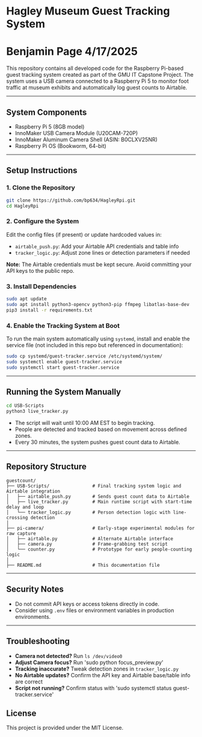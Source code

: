 # Hagley Museum Guest Tracking System
# Benjamin Page 4/17/2025

This repository contains all developed code for the Raspberry Pi-based guest tracking system created as part of the GMU IT Capstone Project. The system uses a USB camera connected to a Raspberry Pi 5 to monitor foot traffic at museum exhibits and automatically log guest counts to Airtable.

---

## System Components

- Raspberry Pi 5 (8GB model)
- InnoMaker USB Camera Module (U20CAM-720P)
- InnoMaker Aluminum Camera Shell (ASIN: B0CLXV25NR)
- Raspberry Pi OS (Bookworm, 64-bit)

---

## Setup Instructions

### 1. Clone the Repository

```bash
git clone https://github.com/bp634/HagleyRpi.git
cd HagleyRpi
```

### 2. Configure the System

Edit the config files (if present) or update hardcoded values in:

- `airtable_push.py`: Add your Airtable API credentials and table info
- `tracker_logic.py`: Adjust zone lines or detection parameters if needed

**Note:** The Airtable credentials must be kept secure. Avoid committing your API keys to the public repo.

### 3. Install Dependencies

```bash
sudo apt update
sudo apt install python3-opencv python3-pip ffmpeg libatlas-base-dev
pip3 install -r requirements.txt
```

### 4. Enable the Tracking System at Boot

To run the main system automatically using `systemd`, install and enable the service file (not included in this repo but referenced in documentation):

```bash
sudo cp systemd/guest-tracker.service /etc/systemd/system/
sudo systemctl enable guest-tracker.service
sudo systemctl start guest-tracker.service
```

---

##  Running the System Manually

```bash
cd USB-Scripts
python3 live_tracker.py
```

- The script will wait until 10:00 AM EST to begin tracking.
- People are detected and tracked based on movement across defined zones.
- Every 30 minutes, the system pushes guest count data to Airtable.

---

##  Repository Structure

```
guestcount/
├── USB-Scripts/                # Final tracking system logic and Airtable integration
│   ├── airtable_push.py        # Sends guest count data to Airtable
│   ├── live_tracker.py         # Main runtime script with start-time delay and loop
│   └── tracker_logic.py        # Person detection logic with line-crossing detection
│
├── pi-camera/                  # Early-stage experimental modules for raw capture
│   ├── airtable.py             # Alternate Airtable interface
│   ├── camera.py               # Frame-grabbing test script
│   └── counter.py              # Prototype for early people-counting logic
│
├── README.md                   # This documentation file
```

---

##  Security Notes

- Do not commit API keys or access tokens directly in code.
- Consider using `.env` files or environment variables in production environments.

---

##  Troubleshooting

- **Camera not detected?** Run `ls /dev/video0` 
- **Adjust Camera focus?** Run 'sudo python focus_preview.py'
- **Tracking inaccurate?** Tweak detection zones in `tracker_logic.py`
- **No Airtable updates?** Confirm the API key and Airtable base/table info are correct
- **Script not running?** Confirm status with 'sudo systemctl status guest-tracker.service'


##  License

This project is provided under the MIT License.